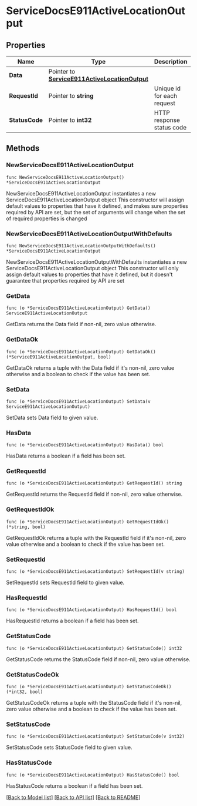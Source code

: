 # ServiceDocsE911ActiveLocationOutput

## Properties

Name | Type | Description | Notes
------------ | ------------- | ------------- | -------------
**Data** | Pointer to [**ServiceE911ActiveLocationOutput**](ServiceE911ActiveLocationOutput.md) |  | [optional] 
**RequestId** | Pointer to **string** | Unique id for each request | [optional] 
**StatusCode** | Pointer to **int32** | HTTP response status code | [optional] 

## Methods

### NewServiceDocsE911ActiveLocationOutput

`func NewServiceDocsE911ActiveLocationOutput() *ServiceDocsE911ActiveLocationOutput`

NewServiceDocsE911ActiveLocationOutput instantiates a new ServiceDocsE911ActiveLocationOutput object
This constructor will assign default values to properties that have it defined,
and makes sure properties required by API are set, but the set of arguments
will change when the set of required properties is changed

### NewServiceDocsE911ActiveLocationOutputWithDefaults

`func NewServiceDocsE911ActiveLocationOutputWithDefaults() *ServiceDocsE911ActiveLocationOutput`

NewServiceDocsE911ActiveLocationOutputWithDefaults instantiates a new ServiceDocsE911ActiveLocationOutput object
This constructor will only assign default values to properties that have it defined,
but it doesn't guarantee that properties required by API are set

### GetData

`func (o *ServiceDocsE911ActiveLocationOutput) GetData() ServiceE911ActiveLocationOutput`

GetData returns the Data field if non-nil, zero value otherwise.

### GetDataOk

`func (o *ServiceDocsE911ActiveLocationOutput) GetDataOk() (*ServiceE911ActiveLocationOutput, bool)`

GetDataOk returns a tuple with the Data field if it's non-nil, zero value otherwise
and a boolean to check if the value has been set.

### SetData

`func (o *ServiceDocsE911ActiveLocationOutput) SetData(v ServiceE911ActiveLocationOutput)`

SetData sets Data field to given value.

### HasData

`func (o *ServiceDocsE911ActiveLocationOutput) HasData() bool`

HasData returns a boolean if a field has been set.

### GetRequestId

`func (o *ServiceDocsE911ActiveLocationOutput) GetRequestId() string`

GetRequestId returns the RequestId field if non-nil, zero value otherwise.

### GetRequestIdOk

`func (o *ServiceDocsE911ActiveLocationOutput) GetRequestIdOk() (*string, bool)`

GetRequestIdOk returns a tuple with the RequestId field if it's non-nil, zero value otherwise
and a boolean to check if the value has been set.

### SetRequestId

`func (o *ServiceDocsE911ActiveLocationOutput) SetRequestId(v string)`

SetRequestId sets RequestId field to given value.

### HasRequestId

`func (o *ServiceDocsE911ActiveLocationOutput) HasRequestId() bool`

HasRequestId returns a boolean if a field has been set.

### GetStatusCode

`func (o *ServiceDocsE911ActiveLocationOutput) GetStatusCode() int32`

GetStatusCode returns the StatusCode field if non-nil, zero value otherwise.

### GetStatusCodeOk

`func (o *ServiceDocsE911ActiveLocationOutput) GetStatusCodeOk() (*int32, bool)`

GetStatusCodeOk returns a tuple with the StatusCode field if it's non-nil, zero value otherwise
and a boolean to check if the value has been set.

### SetStatusCode

`func (o *ServiceDocsE911ActiveLocationOutput) SetStatusCode(v int32)`

SetStatusCode sets StatusCode field to given value.

### HasStatusCode

`func (o *ServiceDocsE911ActiveLocationOutput) HasStatusCode() bool`

HasStatusCode returns a boolean if a field has been set.


[[Back to Model list]](../README.md#documentation-for-models) [[Back to API list]](../README.md#documentation-for-api-endpoints) [[Back to README]](../README.md)


